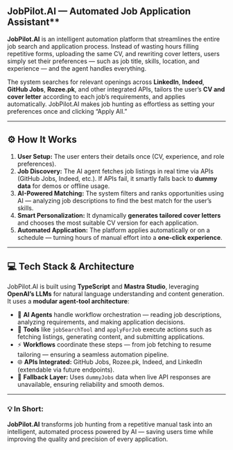 

## JobPilot.AI — Automated Job Application Assistant**

**JobPilot.AI** is an intelligent automation platform that streamlines the entire job search and application process. Instead of wasting hours filling repetitive forms, uploading the same CV, and rewriting cover letters, users simply set their preferences — such as job title, skills, location, and experience — and the agent handles everything.

The system searches for relevant openings across **LinkedIn**, **Indeed**, **GitHub Jobs**, **Rozee.pk**, and other integrated APIs, tailors the user’s **CV and cover letter** according to each job’s requirements, and applies automatically. JobPilot.AI makes job hunting as effortless as setting your preferences once and clicking “Apply All.”

---

## ⚙️ **How It Works**

1. **User Setup:** The user enters their details once (CV, experience, and role preferences).
2. **Job Discovery:** The AI agent fetches job listings in real time via APIs (GitHub Jobs, Indeed, etc.). If APIs fail, it smartly falls back to **dummy data** for demos or offline usage.
3. **AI-Powered Matching:** The system filters and ranks opportunities using AI — analyzing job descriptions to find the best match for the user’s skills.
4. **Smart Personalization:** It dynamically **generates tailored cover letters** and chooses the most suitable CV version for each application.
5. **Automated Application:** The platform applies automatically or on a schedule — turning hours of manual effort into a **one-click experience**.

---

## 💻 **Tech Stack & Architecture**

JobPilot.AI is built using **TypeScript** and **Mastra Studio**, leveraging **OpenAI’s LLMs** for natural language understanding and content generation.
It uses a **modular agent-tool architecture**:

* 🧠 **AI Agents** handle workflow orchestration — reading job descriptions, analyzing requirements, and making application decisions.
* 🧩 **Tools** like `jobSearchTool` and `applyForJob` execute actions such as fetching listings, generating content, and submitting applications.
* ⚡ **Workflows** coordinate these steps — from job fetching to resume tailoring — ensuring a seamless automation pipeline.
* 🌐 **APIs Integrated:** GitHub Jobs, Rozee.pk, Indeed, and LinkedIn (extendable via future endpoints).
* 🧾 **Fallback Layer:** Uses `dummyJobs` data when live API responses are unavailable, ensuring reliability and smooth demos.

---

### 💡 **In Short:**

**JobPilot.AI** transforms job hunting from a repetitive manual task into an intelligent, automated process powered by AI — saving users time while improving the quality and precision of every application.



